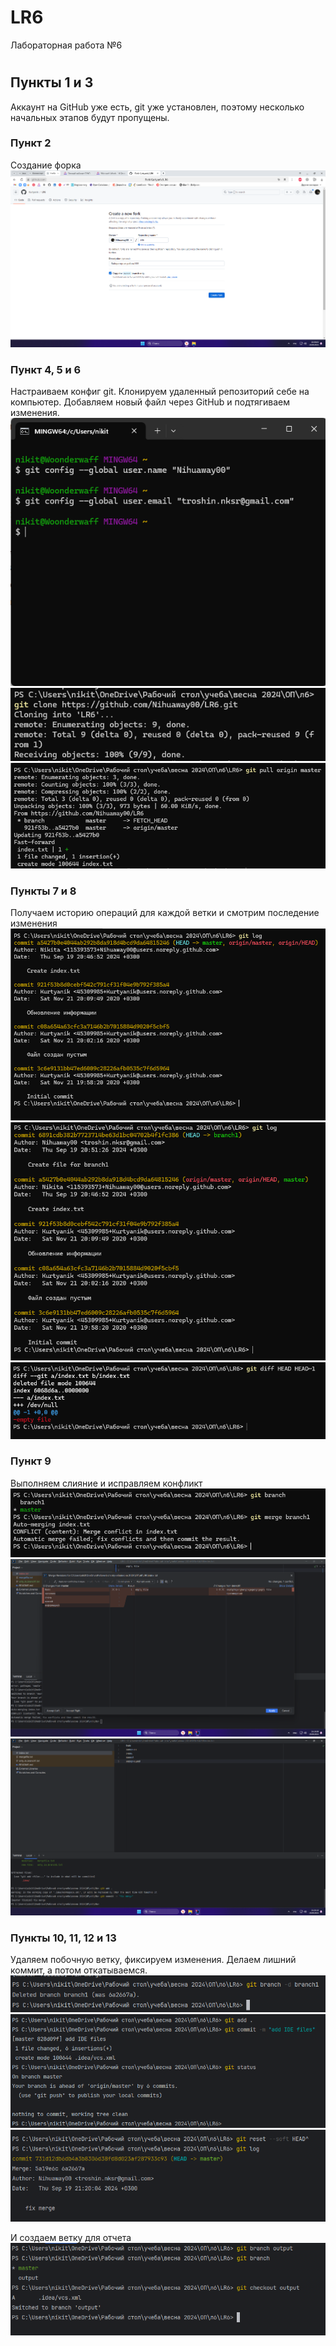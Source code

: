 # LR6
Лабораторная работа №6

#
## Пункты 1 и 3
Аккаунт на GitHub уже есть, git уже установлен,
поэтому несколько начальных этапов будут пропущены.

### Пункт 2
Создание форка
![1.png](screenshots%2F1.png)

### Пункт 4, 5 и 6
Настраиваем конфиг git.
Клонируем удаленный репозиторий себе на компьютер.
Добавляем новый файл через GitHub и подтягиваем изменения.
![2.png](screenshots%2F2.png)
![3.png](screenshots%2F3.png)
![4.png](screenshots%2F4.png)

### Пункты 7 и 8
Получаем историю операций для каждой ветки и смотрим последение изменения
![5.png](screenshots%2F5.png)
![6.png](screenshots%2F6.png)
![7.png](screenshots%2F7.png)

### Пункт 9
Выполняем слияние и исправляем конфликт
![8.png](screenshots%2F8.png)
![13.png](screenshots%2F13.png)
![14.png](screenshots%2F14.png)

### Пункты 10, 11, 12 и 13
Удаляем побочную ветку, фиксируем изменения.
Делаем лишний коммит, а потом откатываемся.
![15.png](screenshots%2F15.png)
![16.png](screenshots%2F16.png)
![17.png](screenshots%2F17.png)

И создаем ветку для отчета
![18.png](screenshots%2F18.png)